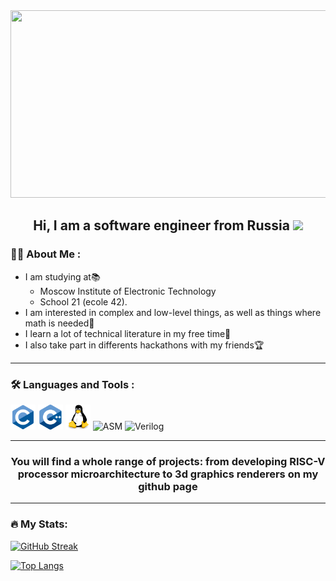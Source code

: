<div align="center">
  <img src="https://media.giphy.com/media/iIqmM5tTjmpOB9mpbn/giphy.gif" width="600" height="300"/>
  <h2>Hi, I am a software engineer from Russia <img src="https://media.giphy.com/media/hvRJCLFzcasrR4ia7z/giphy.gif" width="20px"/></h2>
</div>

### :man_technologist: About Me :
- I am studying at:books:
	- Moscow Institute of Electronic Technology
	- School 21 (ecole 42).
- I am interested in complex and low-level things, as well as things where math is needed:metal:
- I learn a lot of technical literature in my free time:book:
- I also take part in differents hackathons with my friends:trophy:

---

### :hammer_and_wrench: Languages and Tools :

<div> 
	<img src="https://raw.githubusercontent.com/devicons/devicon/1119b9f84c0290e0f0b38982099a2bd027a48bf1/icons/c/c-original.svg" alt="C" width="40" height="40"/>  
	<img src="https://raw.githubusercontent.com/devicons/devicon/1119b9f84c0290e0f0b38982099a2bd027a48bf1/icons/cplusplus/cplusplus-original.svg" alt="CPP" width="40" height="40"/> 
	<img src="https://raw.githubusercontent.com/devicons/devicon/1119b9f84c0290e0f0b38982099a2bd027a48bf1/icons/linux/linux-original.svg" alt="Linux" width="40" height="40"/> 
		<img src="https://www.powerandcables.com/wp-content/uploads/2021/02/ASM-Symbol-Blue-Tight-002-min.png" alt="ASM" width="40" height="40"/>  
	<img src="https://cdn.icon-icons.com/icons2/2107/PNG/512/file_type_verilog_icon_130092.png" alt="Verilog" width="40" height="40"/> 

</div>

---
<div align="center">
	<h3>
		You will find a whole range of projects: from developing RISC-V processor microarchitecture to 3d graphics renderers on my github page
	</h3>
</div>

---
### :fire: My Stats:
[![GitHub Streak](http://github-readme-streak-stats.herokuapp.com?user=MrShelDie)](https://git.io/streak-stats)

[![Top Langs](https://github-readme-stats.vercel.app/api/top-langs/?username=MrShelDie&layout=compact&theme=vision-friendly-dark)](https://github.com/anuraghazra/github-readme-stats)

